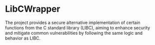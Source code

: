 # LibCWrapper
The project provides a secure alternative implementation of certain functions from the C standard library (LIBC), aiming to enhance security and mitigate common vulnerabilities by following the same logic and behavior as LIBC.
